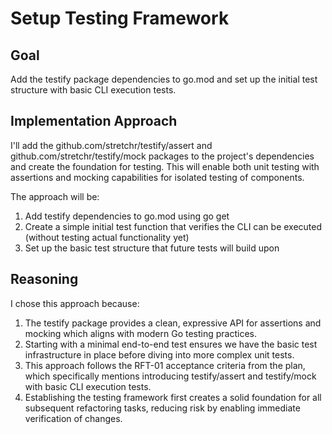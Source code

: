 # Setup Testing Framework

## Goal
Add the testify package dependencies to go.mod and set up the initial test structure with basic CLI execution tests.

## Implementation Approach
I'll add the github.com/stretchr/testify/assert and github.com/stretchr/testify/mock packages to the project's dependencies and create the foundation for testing. This will enable both unit testing with assertions and mocking capabilities for isolated testing of components.

The approach will be:
1. Add testify dependencies to go.mod using go get
2. Create a simple initial test function that verifies the CLI can be executed (without testing actual functionality yet)
3. Set up the basic test structure that future tests will build upon

## Reasoning
I chose this approach because:

1. The testify package provides a clean, expressive API for assertions and mocking which aligns with modern Go testing practices.
2. Starting with a minimal end-to-end test ensures we have the basic test infrastructure in place before diving into more complex unit tests.
3. This approach follows the RFT-01 acceptance criteria from the plan, which specifically mentions introducing testify/assert and testify/mock with basic CLI execution tests.
4. Establishing the testing framework first creates a solid foundation for all subsequent refactoring tasks, reducing risk by enabling immediate verification of changes.